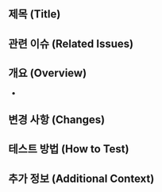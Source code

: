 ## 제목 (Title)
<!-- 제목은 명확하고 간결하게 작성되었나요? -->

## 관련 이슈 (Related Issues)
<!-- - 이 PR이 해결하는 이슈: #123 -->


## 개요 (Overview)
<!-- 이 PR의 목적과 주요 변경 내용을 간략히 설명해주세요. -->
- 

## 변경 사항 (Changes)
<!-- 
- 주요 변경 내용:
  - [ ] 기능 추가: ...
  - [ ] 버그 수정: ...
  - [ ] 문서 업데이트: ...
-->


## 테스트 방법 (How to Test)
<!-- 
1. 무엇을 테스트해야 하는지 간단히 설명합니다.
2. 실행해야 할 명령어나 절차를 포함합니다.
-->


## 추가 정보 (Additional Context)
<!-- 
- 관련 스크린샷, 참고 자료, 추가 설명 등이 있다면 여기에 추가해주세요.
-->

